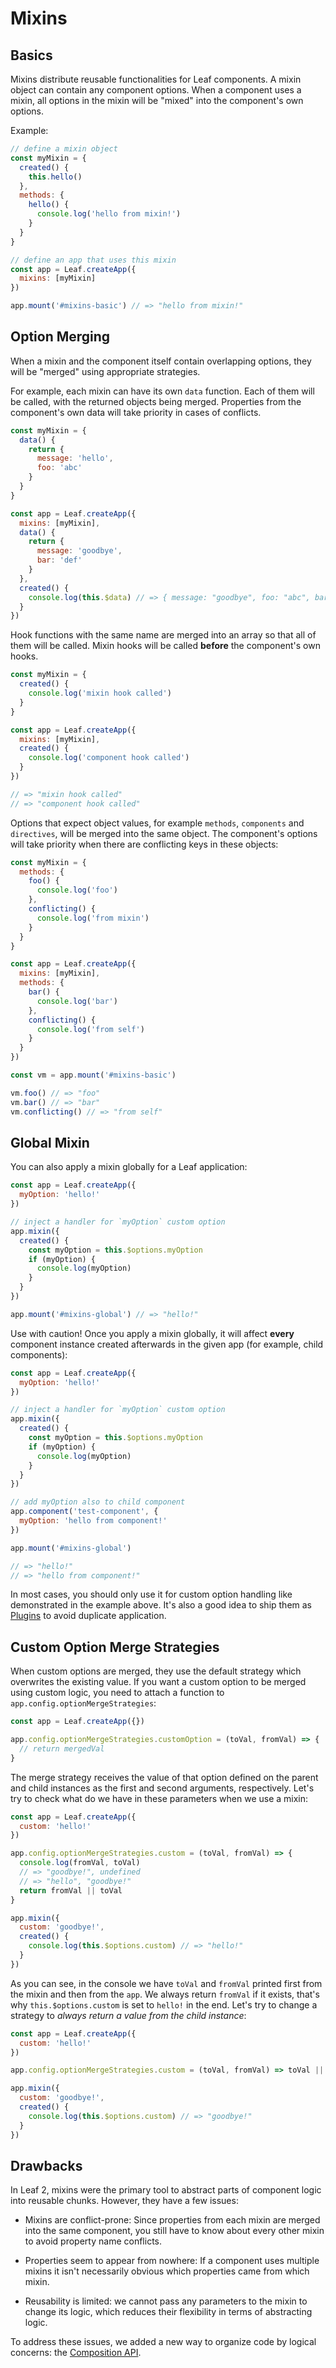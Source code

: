 # Mixins

## Basics

Mixins distribute reusable functionalities for Leaf components. A mixin object can contain any component options. When a component uses a mixin, all options in the mixin will be "mixed" into the component's own options.

Example:

```js
// define a mixin object
const myMixin = {
  created() {
    this.hello()
  },
  methods: {
    hello() {
      console.log('hello from mixin!')
    }
  }
}

// define an app that uses this mixin
const app = Leaf.createApp({
  mixins: [myMixin]
})

app.mount('#mixins-basic') // => "hello from mixin!"
```

## Option Merging

When a mixin and the component itself contain overlapping options, they will be "merged" using appropriate strategies.

For example, each mixin can have its own `data` function. Each of them will be called, with the returned objects being merged. Properties from the component's own data will take priority in cases of conflicts.

```js
const myMixin = {
  data() {
    return {
      message: 'hello',
      foo: 'abc'
    }
  }
}

const app = Leaf.createApp({
  mixins: [myMixin],
  data() {
    return {
      message: 'goodbye',
      bar: 'def'
    }
  },
  created() {
    console.log(this.$data) // => { message: "goodbye", foo: "abc", bar: "def" }
  }
})
```

Hook functions with the same name are merged into an array so that all of them will be called. Mixin hooks will be called **before** the component's own hooks.

```js
const myMixin = {
  created() {
    console.log('mixin hook called')
  }
}

const app = Leaf.createApp({
  mixins: [myMixin],
  created() {
    console.log('component hook called')
  }
})

// => "mixin hook called"
// => "component hook called"
```

Options that expect object values, for example `methods`, `components` and `directives`, will be merged into the same object. The component's options will take priority when there are conflicting keys in these objects:

```js
const myMixin = {
  methods: {
    foo() {
      console.log('foo')
    },
    conflicting() {
      console.log('from mixin')
    }
  }
}

const app = Leaf.createApp({
  mixins: [myMixin],
  methods: {
    bar() {
      console.log('bar')
    },
    conflicting() {
      console.log('from self')
    }
  }
})

const vm = app.mount('#mixins-basic')

vm.foo() // => "foo"
vm.bar() // => "bar"
vm.conflicting() // => "from self"
```

## Global Mixin

You can also apply a mixin globally for a Leaf application:

```js
const app = Leaf.createApp({
  myOption: 'hello!'
})

// inject a handler for `myOption` custom option
app.mixin({
  created() {
    const myOption = this.$options.myOption
    if (myOption) {
      console.log(myOption)
    }
  }
})

app.mount('#mixins-global') // => "hello!"
```

Use with caution! Once you apply a mixin globally, it will affect **every** component instance created afterwards in the given app (for example, child components):

```js
const app = Leaf.createApp({
  myOption: 'hello!'
})

// inject a handler for `myOption` custom option
app.mixin({
  created() {
    const myOption = this.$options.myOption
    if (myOption) {
      console.log(myOption)
    }
  }
})

// add myOption also to child component
app.component('test-component', {
  myOption: 'hello from component!'
})

app.mount('#mixins-global')

// => "hello!"
// => "hello from component!"
```

In most cases, you should only use it for custom option handling like demonstrated in the example above. It's also a good idea to ship them as [Plugins](plugins.html) to avoid duplicate application.

## Custom Option Merge Strategies

When custom options are merged, they use the default strategy which overwrites the existing value. If you want a custom option to be merged using custom logic, you need to attach a function to `app.config.optionMergeStrategies`:

```js
const app = Leaf.createApp({})

app.config.optionMergeStrategies.customOption = (toVal, fromVal) => {
  // return mergedVal
}
```

The merge strategy receives the value of that option defined on the parent and child instances as the first and second arguments, respectively. Let's try to check what do we have in these parameters when we use a mixin:

```js
const app = Leaf.createApp({
  custom: 'hello!'
})

app.config.optionMergeStrategies.custom = (toVal, fromVal) => {
  console.log(fromVal, toVal)
  // => "goodbye!", undefined
  // => "hello", "goodbye!"
  return fromVal || toVal
}

app.mixin({
  custom: 'goodbye!',
  created() {
    console.log(this.$options.custom) // => "hello!"
  }
})
```

As you can see, in the console we have `toVal` and `fromVal` printed first from the mixin and then from the `app`. We always return `fromVal` if it exists, that's why `this.$options.custom` is set to `hello!` in the end. Let's try to change a strategy to _always return a value from the child instance_:

```js
const app = Leaf.createApp({
  custom: 'hello!'
})

app.config.optionMergeStrategies.custom = (toVal, fromVal) => toVal || fromVal

app.mixin({
  custom: 'goodbye!',
  created() {
    console.log(this.$options.custom) // => "goodbye!"
  }
})
```

## Drawbacks

In Leaf 2, mixins were the primary tool to abstract parts of component logic into reusable chunks. However, they have a few issues:

- Mixins are conflict-prone: Since properties from each mixin are merged into the same component, you still have to know about every other mixin to avoid property name conflicts.

- Properties seem to appear from nowhere: If a component uses multiple mixins it isn't necessarily obvious which properties came from which mixin.

- Reusability is limited: we cannot pass any parameters to the mixin to change its logic, which reduces their flexibility in terms of abstracting logic.

To address these issues, we added a new way to organize code by logical concerns: the [Composition API](composition-api-introduction.html).
